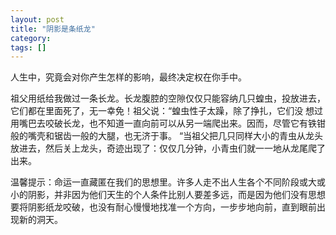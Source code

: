 ```yaml
---
layout: post
title: "阴影是条纸龙"
category: 
tags: []
---
```

人生中，究竟会对你产生怎样的影响，最终决定权在你手中。

祖父用纸给我做过一条长龙。长龙腹腔的空隙仅仅只能容纳几只蝗虫，投放进去，它们都在里面死了，无一幸免！祖父说：“蝗虫性子太躁，除了挣扎，它们没 想过用嘴巴去咬破长龙，也不知道一直向前可以从另一端爬出来。因而，尽管它有铁钳般的嘴壳和锯齿一般的大腿，也无济于事。 “当祖父把几只同样大小的青虫从龙头放进去，然后关上龙头，奇迹出现了：仅仅几分钟，小青虫们就一一地从龙尾爬了出来。

温馨提示：命运一直藏匿在我们的思想里。许多人走不出人生各个不同阶段或大或小的阴影，并非因为他们天生的个人条件比别人要差多远，而是因为他们没有思想要将阴影纸龙咬破，也没有耐心慢慢地找准一个方向，一步步地向前，直到眼前出现新的洞天。